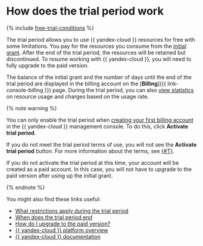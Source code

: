 # How does the trial period work

{% include [free-trial-conditions](../../../_includes/free-trial-conditions.md) %}

The trial period allows you to use {{ yandex-cloud }} resources for free with some limitations. You pay for the resources you consume from the [initial grant](../../usage-grant.md). After the end of the trial period, the resources will be retained but discontinued. To resume working with {{ yandex-cloud }}, you will need to fully upgrade to the paid version.

The balance of the initial grant and the number of days until the end of the trial period are displayed in the billing account on the [**Billing**]({{ link-console-billing }}) page. During the trial period, you can also [view statistics](../../../billing/operations/check-charges.md) on resource usage and charges based on the usage rate.

{% note warning %}

You can only enable the trial period when [creating your first billing account](../../../billing/quickstart/index.md) in the {{ yandex-cloud }} management console. To do this, click **Activate trial period**.


If you do not meet the trial period terms of use, you will not see the **Activate trial period** button. For more information about the terms, see [{#T}](../../individuals/registration.md#new-account).


If you do not activate the trial period at this time, your account will be created as a paid account. In this case, you will not have to upgrade to the paid version after using up the initial grant.

{% endnote %}

You might also find these links useful:
* [What restrictions apply during the trial period](limits.md)
* [When does the trial period end](trial-ending.md)
* [How do I upgrade to the paid version?](upgrade-to-paid.md)
* [{{ yandex-cloud }} platform overview](../../../overview/index.yaml)
* [{{ yandex-cloud }} documentation](/docs)

